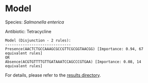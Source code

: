 
# Model

Species: *Salmonella enterica*

Antibiotic: Tetracycline

```
Model (Disjunction - 2 rules):
------------------------------
Presence(AACTCTGCCAAAGCGCCGTTCGCGGTAACGG) [Importance: 0.94, 67 equivalent rules]
OR
Absence(ACGTGTTTTGTTGATAAATCCAGCCCGTGAA) [Importance: 0.08, 14 equivalent rules]

```

For details, please refer to the [results directory](../../../../../results/scm_b/salmonella%20enterica/tetracycline/repeat_0/).

